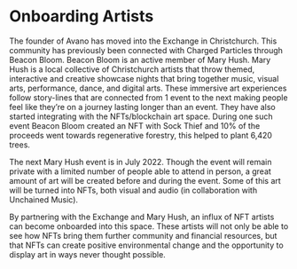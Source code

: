 # Onboarding Artists

The founder of Avano has moved into the Exchange in Christchurch. This community has previously been connected with Charged Particles through Beacon Bloom. Beacon Bloom is an active member of Mary Hush. Mary Hush is a local collective of Christchurch artists that throw themed, interactive and creative showcase nights that bring together music, visual arts, performance, dance, and digital arts. These immersive art experiences follow story-lines that are connected from 1 event to the next making people feel like they’re on a journey lasting longer than an event. They have also started integrating with the NFTs/blockchain art space. During one such event Beacon Bloom created an NFT with Sock Thief and 10% of the proceeds went towards regenerative forestry, this helped to plant 6,420 trees.

The next Mary Hush event is in July 2022. Though the event will remain private with a limited number of people able to attend in person, a great amount of art will be created before and during the event. Some of this art will be turned into NFTs, both visual and audio (in collaboration with Unchained Music).

By partnering with the Exchange and Mary Hush, an influx of NFT artists can become onboarded into this space. These artists will not only be able to see how NFTs bring them further community and financial resources, but that NFTs can create positive environmental change and the opportunity to display art in ways never thought possible.
